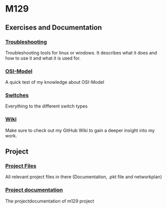# M129

## Exercises and Documentation

### [Troubleshooting](troubleshooting/README.md)
Troubleshooting tools for linux or windows. It describes what it does and how to use it and what it is used for.

### [OSI-Model](osi-model/README.md)
A quick test of my knowledge about OSI-Model

### [Switches](switches/README.md)
Everything to the different switch types

### [Wiki](https://github.com/Campus-Castolo/m129/wiki)
Make sure to check out my GitHub Wiki to gain a deeper insight into my work.

## Project 

### [Project Files](project/)
All relevant project files in there (Documentation, .pkt file and networkplan)

### [Project documentation](project/M129_LB3.pdf)
The projectdocumentation of m129 project
